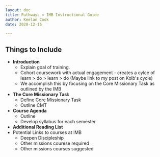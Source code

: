 ```yaml
---
layout: doc
title: Pathways » IMB Instructional Guide
author: Keelan Cook
date: 2020-12-15

---
```


## Things to Include
* **Introduction**
	* Explain goal of training.
	* Cohort coursework with actual engagement - creates a cylce of learn > do > learn > do (Maybe link to my post on Kolb's cycle)
	* We accomplish this by focusing on the Core Missionary Task as outlined by the IMB
* **The Core Missionary Tas**k
	* Define Core Missionary Task
	* Outline CMT
* **Course Agenda**
	* Outline 
	* Develop syllabus for each semester
* **Additional Reading List**
* Potential Links to courses at IMB
	* Deepen Discipleship
	* Other missions courese required
	* Other missions courses suggested
<!--stackedit_data:
eyJoaXN0b3J5IjpbLTgxMDc1ODA4LC0yMTM3NDI3NTUyLC0xNj
U3OTEzMDEwLC0xMDQ4MTU2MjQ5XX0=
-->